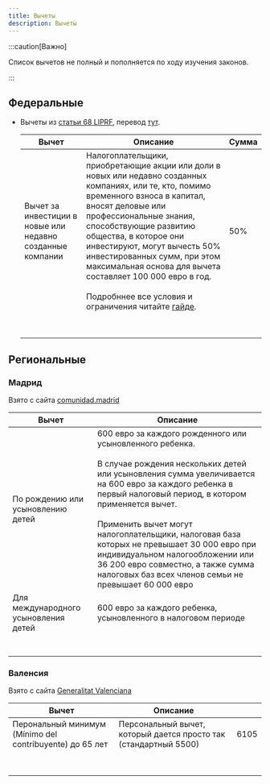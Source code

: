 ```yaml
---
title: Вычеты
description: Вычеты
---
```


:::caution[Важно]

Список вычетов не полный и пополняется по ходу изучения законов.

:::

## Федеральные

- Вычеты из [статьи 68 LIPRF](https://www.boe.es/buscar/act.php?id=BOE-A-2006-20764#a68), перевод [тут](https://ponaehali.es/guides/taxes/cef-tax-guide/chapter-03/#13-%D0%BE%D0%BF%D1%80%D0%B5%D0%B4%D0%B5%D0%BB%D0%B5%D0%BD%D0%B8%D0%B5-%D1%87%D0%B8%D1%81%D1%82%D0%BE%D0%B3%D0%BE-%D0%BD%D0%B0%D0%BB%D0%BE%D0%B3%D0%BE%D0%B2%D0%BE%D0%B3%D0%BE-%D0%BE%D0%B1%D1%8F%D0%B7%D0%B0%D1%82%D0%B5%D0%BB%D1%8C%D1%81%D1%82%D0%B2%D0%B0).

  | Вычет                                                      | Описание                                                     | Сумма |
  | ---------------------------------------------------------- | ------------------------------------------------------------ | ----- |
  | Вычет за инвестиции в новые или недавно созданные компании | Налогоплательщики, приобретающие акции или доли в новых или недавно  созданных компаниях, или те, кто, помимо временного взноса в капитал,  вносят деловые или профессиональные знания, способствующие развитию  общества, в которое они инвестируют, могут вычесть 50% инвестированных  сумм, при этом максимальная основа для вычета составляет 100 000 евро в  год.<br /><br />Подробннее все условия и ограничения читайте [гайде](https://ponaehali.es/guides/taxes/cef-tax-guide/chapter-03/#131-%D0%B2%D1%8B%D1%87%D0%B5%D1%82-%D0%B7%D0%B0-%D0%B8%D0%BD%D0%B2%D0%B5%D1%81%D1%82%D0%B8%D1%86%D0%B8%D0%B8-%D0%B2-%D0%BD%D0%BE%D0%B2%D1%8B%D0%B5-%D0%B8%D0%BB%D0%B8-%D0%BD%D0%B5%D0%B4%D0%B0%D0%B2%D0%BD%D0%BE-%D1%81%D0%BE%D0%B7%D0%B4%D0%B0%D0%BD%D0%BD%D1%8B%D0%B5-%D0%BA%D0%BE%D0%BC%D0%BF%D0%B0%D0%BD%D0%B8%D0%B8-%D1%81%D1%82-681-liprf). | 50%   |
  |                                                            |                                                              |       |
  |                                                            |                                                              |       |
  |                                                            |                                                              |       |
  |                                                            |                                                              |       |
  |                                                            |                                                              |       |
  |                                                            |                                                              |       |
  |                                                            |                                                              |       |
  |                                                            |                                                              |       |

  

## Региональные

### Мадрид

Взято с сайта [comunidad.madrid](https://www.comunidad.madrid/servicios/atencion-contribuyente/irpf#panel-360931)

| Вычет                                | Описание                                                     |
| ------------------------------------ | ------------------------------------------------------------ |
| По рождению или усыновлению детей    | 600 евро за каждого рожденного или усыновленного ребенка.<br /><br />В случае рождения  нескольких детей или усыновления сумма увеличивается на 600 евро за  каждого ребенка в первый налоговый период, в котором применяется вычет.<br /><br />Применить вычет могут  налогоплательщики, налоговая база которых не превышает 30 000 евро при  индивидуальном налогообложении или 36 200 евро совместно, а также сумма  налоговых баз всех членов семьи не превышает 60 000 евро |
| Для международного усыновления детей | 600 евро за каждого ребенка, усыновленного в налоговом периоде |
|                                      |                                                              |
|                                      |                                                              |
|                                      |                                                              |
|                                      |                                                              |
|                                      |                                                              |
|                                      |                                                              |
|                                      |                                                              |

### Валенсия

Взято с сайта [Generalitat Valenciana](https://hisenda.gva.es/es/web/tributos/beneficis-fiscals-2024)

| Вычет                                                    | Описание                                                     |      |
| -------------------------------------------------------- | ------------------------------------------------------------ | ---- |
| Перональный минимум (Mínimo del contribuyente) до 65 лет | Персональный вычет, который дается просто так (стандартный 5500) | 6105 |
|                                                          |                                                              |      |
|                                                          |                                                              |      |
|                                                          |                                                              |      |
|                                                          |                                                              |      |
|                                                          |                                                              |      |
|                                                          |                                                              |      |
|                                                          |                                                              |      |
|                                                          |                                                              |      |

